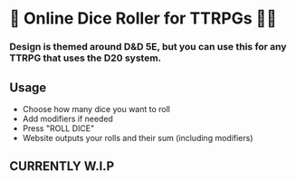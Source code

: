# 🎲 Online Dice Roller for TTRPGs 🧙‍♂️
### Design is themed around D&D 5E, but you can use this for any TTRPG that uses the D20 system.

## Usage
- Choose how many dice you want to roll
- Add modifiers if needed
- Press "ROLL DICE"
- Website outputs your rolls and their sum (including modifiers)

## CURRENTLY W.I.P
